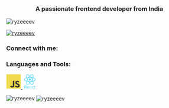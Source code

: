 <h3 align="center">A passionate frontend developer from India</h3>

<p align="left"> <img src="https://komarev.com/ghpvc/?username=ryzeeeev&label=Profile%20views&color=0e75b6&style=flat" alt="ryzeeeev" /> </p>

<p align="left"> <a href="https://github.com/ryo-ma/github-profile-trophy"><img src="https://github-profile-trophy.vercel.app/?username=ryzeeeev" alt="ryzeeeev" /></a> </p>

<h3 align="left">Connect with me:</h3>
<p align="left">
</p>

<h3 align="left">Languages and Tools:</h3>
<p align="left"> <a href="https://developer.mozilla.org/en-US/docs/Web/JavaScript" target="_blank" rel="noreferrer"> <img src="https://raw.githubusercontent.com/devicons/devicon/master/icons/javascript/javascript-original.svg" alt="javascript" width="40" height="40"/> </a> <a href="https://reactjs.org/" target="_blank" rel="noreferrer"> <img src="https://raw.githubusercontent.com/devicons/devicon/master/icons/react/react-original-wordmark.svg" alt="react" width="40" height="40"/> </a> </p>

<p><img align="left" src="https://github-readme-stats.vercel.app/api/top-langs?username=ryzeeeev&show_icons=true&locale=en&layout=compact" alt="ryzeeeev" /></p>

<p>&nbsp;<img align="center" src="https://github-readme-stats.vercel.app/api?username=ryzeeeev&show_icons=true&locale=en" alt="ryzeeeev" /></p>
